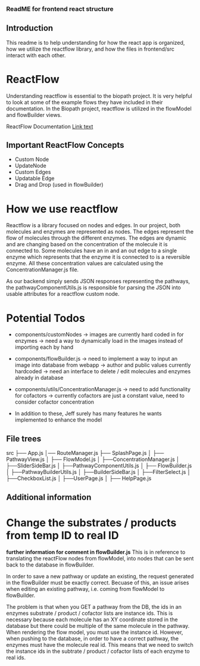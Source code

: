 ### ReadME for frontend react structure

## Introduction
This readme is to help understanding for how the react app is organized, how we utilize the reactflow library, and how the files in frontend/src interact with each other.

# ReactFlow
Understanding reactflow is essential to the biopath project. It is very helpful to look at some of the example flows they have included in their documentation. In the Biopath project, reactflow is utilized in the flowModel and flowBuilder views.

ReactFlow Documentation
[Link text](https://reactflow.dev/)

## Important ReactFlow Concepts
- Custom Node
- UpdateNode
- Custom Edges
- Updatable Edge
- Drag and Drop (used in flowBuilder)

# How we use reactflow
Reactflow is a library focused on nodes and edges. In our project, both molecules and enzymes are represented as nodes. The edges represent the flow of molecules through the different enzymes. The edges are dynamic and are changing based on the concentration of the molecule it is connected to. Some molecules have an in and an out edge to a single enzyme which represents that the enzyme it is connected to is a reversible enzyme. All these concentration values are calculated using the ConcentrationManager.js file.

As our backend simply sends JSON responses representing the pathways, the pathwayComponentUtils.js is responsible for parsing the JSON into usable attributes for a reactflow custom node.


# Potential Todos
* components/customNodes
    -> images are currently hard coded in for enzymes
        -> need a way to dynamically load in the images instead of importing each by hand

* components/flowBuilder.js
    -> need to implement a way to input an image into database from webapp
    -> author and public values currently hardcoded
    -> need an interface to delete / edit molecules and enzymes already in database

* components/utils/ConcentrationManager.js
    -> need to add functionality for cofactors
        -> currently cofactors are just a constant value, need to consider cofactor concentration

* In addition to these, Jeff surely has many features he wants implemented to enhance the model



## File trees

src
├── App.js
    │── RouteManager.js
        ├── SplashPage.js
        │
        ├── PathwayView.js
        │   ├── FlowModel.js
        │       ├──ConcentrationManager.js
        │       ├──SliderSideBar.js
        │       ├──PathwayComponentUtils.js
        │
        ├── FlowBuilder.js
        │   ├──PathwayBuilderUtils.js
        │   ├──BuilderSideBar.js
        │       ├──FilterSelect.js
        │       ├──CheckboxList.js
        │
        ├──UserPage.js
        │
        ├── HelpPage.js


## Additional information

# Change the substrates / products from temp ID to real ID
**further information for comment in flowBuilder.js**
This is in reference to translating the reactFlow nodes from flowModel, into nodes that can be sent back to the database in flowBuilder. 

In order to save a new pathway or update an existing, the request generated in the flowBuilder must be exactly correct. Becuase of this, an issue arises when editing an existing pathway, i.e. coming from flowModel to flowBuilder.

The problem is that when you GET a pathway from the DB, the ids in an enzymes substrate / product / cofactor lists are instance ids. This is necessary because each molecule has an XY coordinate stored in the database but there could be multiple of the same molecule in the pathway. When rendering the flow model, you must use the instance id. However, when pushing to the database, in order to have a correct pathway, the enzymes must have the molecule real id. This means that we need to switch the instance ids in the subtrate / product / cofactor lists of each enzyme to real ids.

